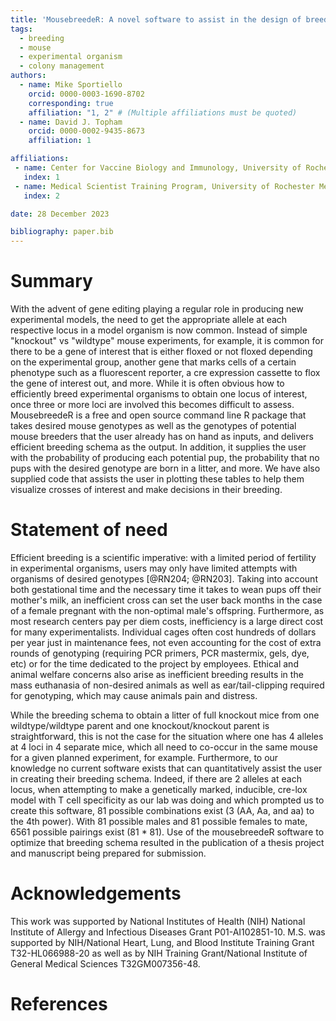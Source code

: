 ```yaml
---
title: 'MousebreedeR: A novel software to assist in the design of breeding schema for complex genotypes of experimental organisms'
tags:
  - breeding
  - mouse
  - experimental organism
  - colony management
authors:
  - name: Mike Sportiello
    orcid: 0000-0003-1690-8702
    corresponding: true
    affiliation: "1, 2" # (Multiple affiliations must be quoted)
  - name: David J. Topham
    orcid: 0000-0002-9435-8673
    affiliation: 1

affiliations:
 - name: Center for Vaccine Biology and Immunology, University of Rochester Medical Center, Rochester, NY 14642, United States of America
   index: 1
 - name: Medical Scientist Training Program, University of Rochester Medical Center, Rochester, NY 14642, United States of America
   index: 2

date: 28 December 2023

bibliography: paper.bib
---
```


# Summary

With the advent of gene editing playing a regular role in producing new experimental models, the need to get the appropriate allele at each respective locus in a model organism is now common. Instead of simple "knockout" vs "wildtype" mouse experiments, for example, it is common for there to be a gene of interest that is either floxed or not floxed depending on the experimental group, another gene that marks cells of a certain phenotype such as a fluorescent reporter, a cre expression cassette to flox the gene of interest out, and more. While it is often obvious how to efficiently breed experimental organisms to obtain one locus of interest, once three or more loci are involved this becomes difficult to assess. MousebreedeR is a free and open source command line R package that takes desired mouse genotypes as well as the genotypes of potential mouse breeders that the user already has on hand as inputs, and delivers efficient breeding schema as the output. In addition, it supplies the user with the probability of producing each potential pup, the probability that no pups with the desired genotype are born in a litter, and more. We have also supplied code that assists the user in plotting these tables to help them visualize crosses of interest and make decisions in their breeding.  

# Statement of need

Efficient breeding is a scientific imperative: with a limited period of fertility in experimental organisms, users may only have limited attempts with organisms of desired genotypes [@RN204; @RN203]. Taking into account both gestational time and the necessary time it takes to wean pups off their mother's milk, an inefficient cross can set the user back months in the case of a female pregnant with the non-optimal male's offspring. Furthermore, as most research centers pay per diem costs, inefficiency is a large direct cost for many experimentalists. Individual cages often cost hundreds of dollars per year just in maintenance fees, not even accounting for the cost of extra rounds of genotyping (requiring PCR primers, PCR mastermix, gels, dye, etc) or for the time dedicated to the project by employees. Ethical and animal welfare concerns also arise as inefficient breeding results in the mass euthanasia of non-desired animals as well as ear/tail-clipping required for genotyping, which may cause animals pain and distress.

While the breeding schema to obtain a litter of full knockout mice from one wildtype/wildtype parent and one knockout/knockout parent is straightforward, this is not the case for the situation where one has 4 alleles at 4 loci in 4 separate mice, which all need to co-occur in the same mouse for a given planned experiment, for example. Furthermore, to our knowledge no current software exists that can quantitatively assist the user in creating their breeding schema. Indeed, if there are 2 alleles at each locus, when attempting to make a genetically marked, inducible, cre-lox model with T cell specificity as our lab was doing and which prompted us to create this software, 81 possible combinations exist (3 (AA, Aa, and aa) to the 4th power). With 81 possible males and 81 possible females to mate, 6561 possible pairings exist (81 * 81). Use of the mousebreedeR software to optimize that breeding schema resulted in the publication of a thesis project and manuscript being prepared for submission. 

# Acknowledgements

This work was supported by National Institutes of Health (NIH) National Institute of Allergy and Infectious Diseases Grant P01-AI102851-10. M.S. was supported by NIH/National Heart, Lung, and Blood Institute Training Grant T32-HL066988-20 as well as by NIH Training Grant/National Institute of General Medical Sciences T32GM007356-48.

# References